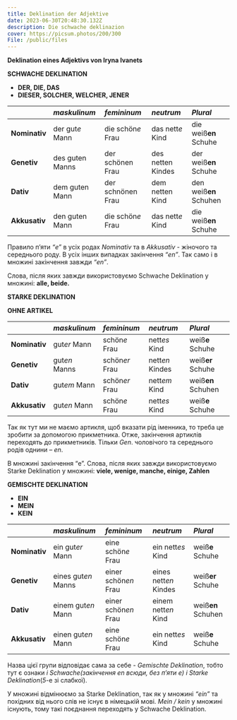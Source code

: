 ```yaml
---
title: Deklination der Adjektive
date: 2023-06-30T20:48:30.132Z
description: Die schwache deklinazion
cover: https://picsum.photos/200/300
File: /public/files
---
```

**Deklination eines Adjektivs von Iryna Ivanets**

**SCHWACHE DEKLINATION**

- **DER, DIE, DAS**
- **DIESER, SOLCHER, WELCHER, JENER**


||***maskulinum***|***femininum***|***neutrum***|***Plural***|
| :- | :- | :- | :- | :- |
|**Nominativ**|der gut*e* Mann|die schön*e* Frau|das nett*e* Kind|die weiß**en** Schuhe|
|**Genetiv**|des guten Manns|der schönen Frau|des netten Kindes|der weiß**en** Schuhe|
|**Dativ**|dem guten Mann|der schnönen Frau|dem netten Kind|den weiß**en** Schuhen|
|**Akkusativ**|den guten Mann|die schön*e* Frau|das nett*e* Kind|die weiß**en** Schuhe|

Правило п’яти *“e”* в усіх родах *Nominativ* та в *Akkusativ* - жіночого та середнього роду. В усіх інших випадках закінчення *“en”*. Так само і в множині закінчення завжди *“en”*.

Слова, після яких завжди використовуємо Schwache Deklination у множині: **alle, beide.**

**STARKE DEKLINATION**

**OHNE ARTIKEL**


||***maskulinum***|***femininum***|***neutrum***|***Plural***|
| :- | :- | :- | :- | :- |
|**Nominativ**|gut*er* Mann|schön*e* Frau|nett*es* Kind|weiß**e** Schuhe|
|**Genetiv**|gut*en* Manns|schön*er* Frau|nett*en* Kindes|weiß**er** Schuhe|
|**Dativ**|gut*em* Mann|schön*er* Frau|nett*em* Kind|weiß**en** Schuhen|
|**Akkusativ**|gut*en* Mann|schön*e* Frau|nett*es* Kind|weiß**e** Schuhe|

Так як тут ми не маємо артикля, щоб вказати рід іменника, то треба це зробити за допомогою прикметника. Отже, закінчення артиклів переходять до прикметників. Тільки *Gen*. чоловічого та середнього родів однини – *en*.

В множині закінчення “e”. Слова, після яких завжди використовуємо Starke Deklination у множині: **viele, wenige, manche, einige, Zahlen**










**GEMISCHTE DEKLINATION**

- **EIN**
- **MEIN**
- **KEIN**

||***maskulinum***|***femininum***|***neutrum***|***Plural***|
| :- | :- | :- | :- | :- |
|**Nominativ**|ein gut*er* Mann|eine schön*e* Frau|ein nett*es* Kind|weiß**e** Schuhe|
|**Genetiv**|eines gut*en* Manns|einer schön*en* Frau|eines nett*en* Kindes|weiß**er** Schuhe|
|**Dativ**|einem gut*en* Mann|einer schön*en* Frau|einem nett*en* Kind|weiß**en** Schuhen|
|**Akkusativ**|einen gut*en* Mann|eine schön*e* Frau|ein nett*es* Kind|weiß**e** Schuhe|

Назва цієї групи відповідає сама за себе - *Gemischte Deklination*, тобто тут є ознаки *і Schwache(закінчення *en* всюди, без п’яти *е*)  і Starke Deklination*(*5*-e зі слабкої).

У множині відмінюємо за Starke Deklination, так як у множині *“ein”* та похідних від нього слів не існує в німецькій мові. *Mein / kein* у множині існують, тому такі поєднання переходять у Schwache Deklination.
